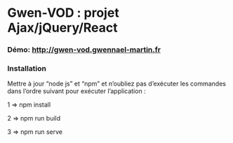 # Gwen-VOD : projet Ajax/jQuery/React

### Démo: http://gwen-vod.gwennael-martin.fr

### Installation
Mettre à jour “node js” et “npm” et n’oubliez pas d’exécuter les commandes dans l’ordre suivant pour exécuter l’application :

1 => npm install

2 => npm run build

3 => npm run serve

